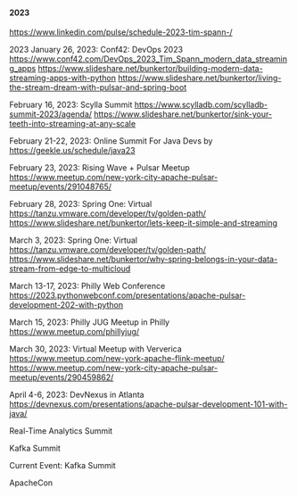 #### 2023

https://www.linkedin.com/pulse/schedule-2023-tim-spann-/

2023
January 26, 2023: Conf42: DevOps 2023
https://www.conf42.com/DevOps_2023_Tim_Spann_modern_data_streaming_apps
https://www.slideshare.net/bunkertor/building-modern-data-streaming-apps-with-python
https://www.slideshare.net/bunkertor/living-the-stream-dream-with-pulsar-and-spring-boot

February 16, 2023: Scylla Summit
https://www.scylladb.com/scylladb-summit-2023/agenda/
https://www.slideshare.net/bunkertor/sink-your-teeth-into-streaming-at-any-scale

February 21-22, 2023: Online Summit For Java Devs by <geekle>
https://geekle.us/schedule/java23

February 23, 2023:  Rising Wave + Pulsar Meetup
https://www.meetup.com/new-york-city-apache-pulsar-meetup/events/291048765/

February 28, 2023: Spring One:  Virtual
https://tanzu.vmware.com/developer/tv/golden-path/
https://www.slideshare.net/bunkertor/lets-keep-it-simple-and-streaming

March 3, 2023: Spring One: Virtual
https://tanzu.vmware.com/developer/tv/golden-path/
https://www.slideshare.net/bunkertor/why-spring-belongs-in-your-data-stream-from-edge-to-multicloud

March 13-17, 2023: Philly Web Conference
https://2023.pythonwebconf.com/presentations/apache-pulsar-development-202-with-python

March 15, 2023: Philly JUG Meetup in Philly
https://www.meetup.com/phillyjug/

March 30, 2023: Virtual Meetup with Ververica
https://www.meetup.com/new-york-apache-flink-meetup/
https://www.meetup.com/new-york-city-apache-pulsar-meetup/events/290459862/

April 4-6, 2023: DevNexus in Atlanta
https://devnexus.com/presentations/apache-pulsar-development-101-with-java/

Real-Time Analytics Summit

Kafka Summit

Current Event:   Kafka Summit

ApacheCon
